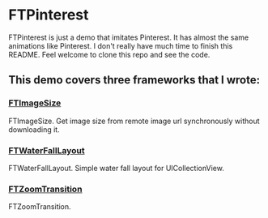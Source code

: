 # FTPinterest

FTPinterest is just a demo that imitates Pinterest. It has almost the same animations like Pinterest. I don't really have much time to finish this README. Feel welcome to clone this repo and see the code.

## This demo covers three frameworks that I wrote:

### [FTImageSize](https://github.com/liufengting/FTImageSize)

FTImageSize. Get image size from remote image url synchronously without downloading it.

### [FTWaterFallLayout](https://github.com/liufengting/FTWaterFallLayout)

FTWaterFallLayout. Simple water fall layout for UICollectionView.

### [FTZoomTransition](https://github.com/liufengting/FTZoomTransition)  

FTZoomTransition.

